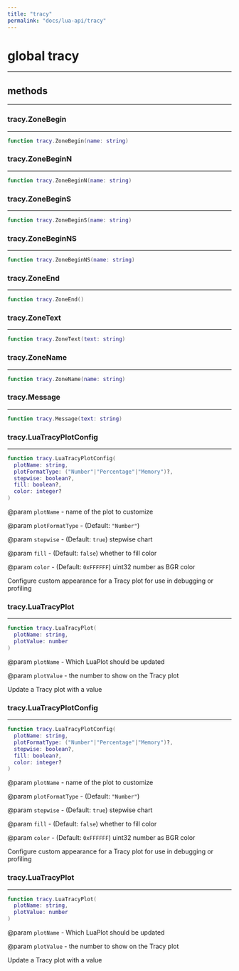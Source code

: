 ```yaml
---
title: "tracy"
permalink: "docs/lua-api/tracy"
---
```

# global tracy








---

## methods
---

### tracy.ZoneBegin
---
```lua
function tracy.ZoneBegin(name: string)
```












### tracy.ZoneBeginN
---
```lua
function tracy.ZoneBeginN(name: string)
```












### tracy.ZoneBeginS
---
```lua
function tracy.ZoneBeginS(name: string)
```












### tracy.ZoneBeginNS
---
```lua
function tracy.ZoneBeginNS(name: string)
```












### tracy.ZoneEnd
---
```lua
function tracy.ZoneEnd()
```












### tracy.ZoneText
---
```lua
function tracy.ZoneText(text: string)
```












### tracy.ZoneName
---
```lua
function tracy.ZoneName(name: string)
```












### tracy.Message
---
```lua
function tracy.Message(text: string)
```












### tracy.LuaTracyPlotConfig
---
```lua
function tracy.LuaTracyPlotConfig(
  plotName: string,
  plotFormatType: ("Number"|"Percentage"|"Memory")?,
  stepwise: boolean?,
  fill: boolean?,
  color: integer?
)
```
@param `plotName` - name of the plot to customize

@param `plotFormatType` - (Default: `"Number"`)

@param `stepwise` - (Default: `true`) stepwise chart

@param `fill` - (Default: `false`) whether to fill color

@param `color` - (Default: `0xFFFFFF`) uint32 number as BGR color






Configure custom appearance for a Tracy plot for use in debugging or profiling








### tracy.LuaTracyPlot
---
```lua
function tracy.LuaTracyPlot(
  plotName: string,
  plotValue: number
)
```
@param `plotName` - Which LuaPlot should be updated

@param `plotValue` - the number to show on the Tracy plot






Update a Tracy plot with a value








### tracy.LuaTracyPlotConfig
---
```lua
function tracy.LuaTracyPlotConfig(
  plotName: string,
  plotFormatType: ("Number"|"Percentage"|"Memory")?,
  stepwise: boolean?,
  fill: boolean?,
  color: integer?
)
```
@param `plotName` - name of the plot to customize

@param `plotFormatType` - (Default: `"Number"`)

@param `stepwise` - (Default: `true`) stepwise chart

@param `fill` - (Default: `false`) whether to fill color

@param `color` - (Default: `0xFFFFFF`) uint32 number as BGR color






Configure custom appearance for a Tracy plot for use in debugging or profiling








### tracy.LuaTracyPlot
---
```lua
function tracy.LuaTracyPlot(
  plotName: string,
  plotValue: number
)
```
@param `plotName` - Which LuaPlot should be updated

@param `plotValue` - the number to show on the Tracy plot






Update a Tracy plot with a value











